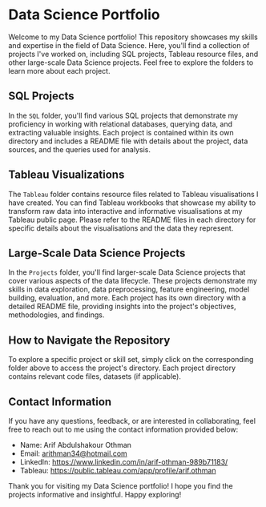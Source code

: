 # Data Science Portfolio

Welcome to my Data Science portfolio! This repository showcases my skills and expertise in the field of Data Science. Here, you'll find a collection of projects I've worked on, including SQL projects, Tableau resource files, and other large-scale Data Science projects. Feel free to explore the folders to learn more about each project.

## SQL Projects

In the `SQL` folder, you'll find various SQL projects that demonstrate my proficiency in working with relational databases, querying data, and extracting valuable insights. Each project is contained within its own directory and includes a README file with details about the project, data sources, and the queries used for analysis.

## Tableau Visualizations

The `Tableau` folder contains resource files related to Tableau visualisations I have created. You can find Tableau workbooks that showcase my ability to transform raw data into interactive and informative visualisations at my Tableau public page. Please refer to the README files in each directory for specific details about the visualisations and the data they represent.

## Large-Scale Data Science Projects

In the `Projects` folder, you'll find larger-scale Data Science projects that cover various aspects of the data lifecycle. These projects demonstrate my skills in data exploration, data preprocessing, feature engineering, model building, evaluation, and more. Each project has its own directory with a detailed README file, providing insights into the project's objectives, methodologies, and findings.

## How to Navigate the Repository

To explore a specific project or skill set, simply click on the corresponding folder above to access the project's directory. Each project directory contains relevant code files, datasets (if applicable).

## Contact Information

If you have any questions, feedback, or are interested in collaborating, feel free to reach out to me using the contact information provided below:

- Name: Arif Abdulshakour Othman
- Email: arithman34@hotmail.com
- LinkedIn: https://www.linkedin.com/in/arif-othman-989b71183/
- Tableau: https://public.tableau.com/app/profile/arif.othman

Thank you for visiting my Data Science portfolio! I hope you find the projects informative and insightful. Happy exploring!
